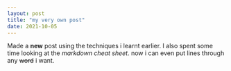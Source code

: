```yaml
---
layout: post
title: "my very own post"
date: 2021-10-05
---
```


Made a **new** post using the techniques i learnt earlier. I also spent some time looking at the _markdown cheat sheet_. now i can even put lines through any ~~word~~ i want.
